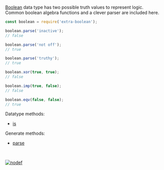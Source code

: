 [Boolean] data type has two possible truth values to represent logic.
Common boolean algebra functions and a clever parser are included here.

```javascript
const boolean = require('extra-boolean');

boolean.parse('inactive');
// false

boolean.parse('not off');
// true

boolean.parse('truthy');
// true

boolean.xor(true, true);
// false

boolean.imp(true, false);
// false

boolean.eqv(false, false);
// true
```

Datatype methods:
- [is](https://www.npmjs.com/package/@extra-boolean/is)

Generate methods:
- [parse](https://www.npmjs.com/package/@extra-boolean/parse)
<br>


[![nodef](https://i.imgur.com/nwyrmkW.jpg)](https://nodef.github.io)

[Boolean]: https://developer.mozilla.org/en-US/docs/Web/JavaScript/Reference/Global_Objects/Boolean
[extra-boolean.min]: https://www.npmjs.com/package/extra-boolean.min
